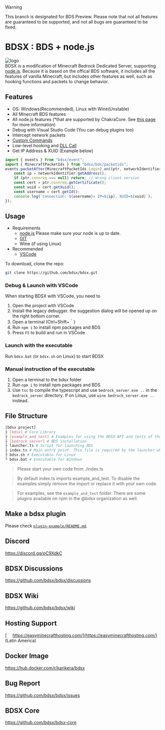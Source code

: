 > [!WARNING]
> This branch is designated for BDS Preview. Please note that not all features are guaranteed to be supported, and not all bugs are guaranteed to be fixed.

# BDSX : BDS + node.js

![logo](bdsx/images/icon.png)\
BDSX is a modification of Minecraft Bedrock Dedicated Server, supporting [node.js](https://nodejs.org/). Because it is based on the offical BDS software, it includes all the features of vanilla Minecraft, but includes other features as well, such as hooking functions and packets to change behavior.

## Features

-   OS: Windows(Recommended), Linux with Wine(Unstable)
-   All Minecraft BDS features
-   All node.js features (\*that are supported by ChakraCore. See [this page](https://github.com/bdsx/bdsx/wiki/Available-NPM-Modules) for more information)
-   Debug with Visual Studio Code (You can debug plugins too)
-   Intercept network packets
-   [Custom Commands](https://github.com/bdsx/bdsx/wiki/Custom-Commands)
-   Low-level hooking and [DLL Call](https://github.com/bdsx/bdsx/wiki/Call-DLL-Directly)
-   Get IP Address & XUID (Example below)

```ts
import { events } from "bdsx/event";
import { MinecraftPacketIds } from "bdsx/bds/packetids";
events.packetAfter(MinecraftPacketIds.Login).on((ptr, networkIdentifier, packetId) => {
    const ip = networkIdentifier.getAddress();
    if (ptr.connreq === null) return; // Wrong client version
    const cert = ptr.connreq.getCertificate();
    const xuid = cert.getXuid();
    const username = cert.getId();
    console.log(`Connection: ${username}> IP=${ip}, XUID=${xuid}`);
});
```

## Usage

-   Requirements
    -   [node.js](https://nodejs.org/) Please make sure your node is up to date.
    -   [GIT](https://git-scm.com/download)
    -   Wine (if using Linux)
-   Recommended
    -   [VSCode](https://code.visualstudio.com/)

To download, clone the repo:

```bash
git clone https://github.com/bdsx/bdsx.git
```

### Debug & Launch with VSCode

When starting BDSX with VSCode, you need to

1. Open the project with VSCode
2. Install the legacy debugger. the suggestion dialog will be opened up on the right bottom corner.
3. Open a terminal (Ctrl+Shift+｀)
4. Run `npm i` to install npm packages and BDS
5. Press `F5` to build and run in VSCode

### Launch with the executable

Run `bdsx.bat` (or `bdsx.sh` on Linux) to start BDSX

### Manual instruction of the executable

1. Open a terminal to the bdsx folder
2. Run `npm i` to install npm packages and BDS
3. Use `tsc` to compile the typescript and use `bedrock_server.exe ..` in the `bedrock_server` directory. If on Linux, use `wine bedrock_server.exe ..` instead.

## File Structure

```sh
[bdsx project]
├ [bdsx] # Core Library
├ [example_and_test] # Examples for using the BDSX API and tests of the BDSX API
├ [bedrock_server] # BDS installation
├ launcher.ts # Script for launching BDS
├ index.ts # Main entry point. This file is required by the launcher when BDS is fully started.
├ bdsx.sh # Executable for Linux
└ bdsx.bat # Executable for Windows
```

> Please start your own code from ./index.ts

> By default index.ts imports example_and_test. To disable the examples simply remove the import or replace it with your own code.

> For examples, see the `example_and_test` folder. There are some plugins available on npm in the @bdsx organization as well.

## Make a bdsx plugin

Please check [`plugin-example/README.md`](plugin-example/README.md).

## Discord

https://discord.gg/pC9XdkC

## BDSX Discussions

https://github.com/bdsx/bdsx/discussions

## BDSX Wiki

https://github.com/bdsx/bdsx/wiki

## Hosting Support

[<img src="bdsx/images/supports/emh.png" height="15"> https://easyminecrafthosting.com/](https://easyminecrafthosting.com/) (Latin America)

## Docker Image

https://hub.docker.com/r/karikera/bdsx

## Bug Report

https://github.com/bdsx/bdsx/issues

## BDSX Core

https://github.com/bdsx/bdsx-core
